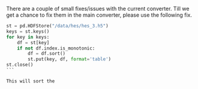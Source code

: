 There are a couple of small fixes/issues with the current converter. Till we get a chance to fix them in the main converter, please use the following fix.

````python
st = pd.HDFStore("/data/hes/hes_3.h5")
keys = st.keys()
for key in keys:
    df = st[key]
    if not df.index.is_monotonic:
        df = df.sort()
        st.put(key, df, format='table')
st.close()
```

This will sort the 
